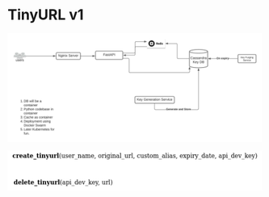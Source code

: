 # TinyURL v1

![Tiny URL v1](/docs/assets/TinyURL_Python.jpeg "Tiny URL Arch v1")


![System API v1](/docs/assets/system_api.png "System API v1")